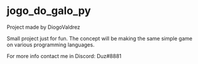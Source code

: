# jogo_do_galo_py
Project made by DiogoValdrez

Small project just for fun.
The concept will be making the same simple game on various programming languages.

For more info contact me in Discord: Duz#8881
